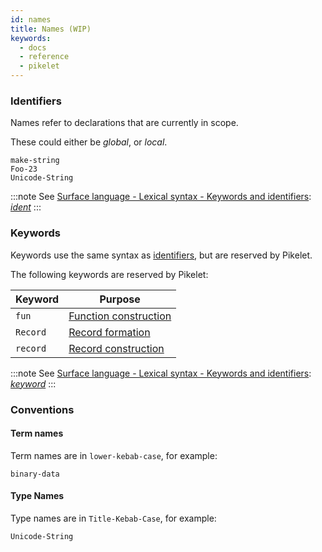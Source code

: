 ```yaml
---
id: names
title: Names (WIP)
keywords:
  - docs
  - reference
  - pikelet
---
```


### Identifiers

Names refer to declarations that are currently in scope.

These could either be _global_, or _local_.

```pikelet
make-string
Foo-23
Unicode-String
```

:::note
See [Surface language - Lexical syntax - Keywords and identifiers](../specification/surface/lexical-structure#keywords-and-identifiers): <a href="../specification/surface/lexical-structure#var:ident"><var>ident</var></a>
:::

### Keywords

Keywords use the same syntax as [identifiers](#identifiers), but are reserved by Pikelet.

The following keywords are reserved by Pikelet:

| Keyword | Purpose |
| ------- | ------- |
| `fun` | [Function construction](./functions#Construction) |
| `Record` | [Record formation](./records#Formation) |
| `record` | [Record construction](./records#Construction) |

:::note
See [Surface language - Lexical syntax - Keywords and identifiers](../specification/surface/lexical-structure#keywords-and-identifiers): <a href="../specification/surface/lexical-structure#var:keyword"><var>keyword</var></a>
:::

### Conventions

#### Term names

Term names are in `lower-kebab-case`, for example:

```pikelet
binary-data
```

#### Type Names

Type names are in `Title-Kebab-Case`, for example:

```pikelet
Unicode-String
```
